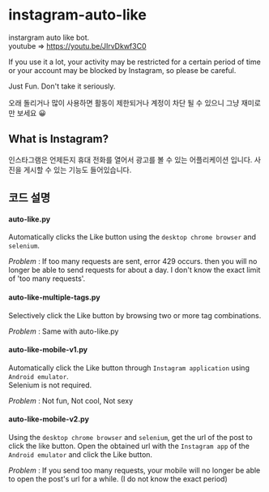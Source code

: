 # instagram-auto-like
instargram auto like bot.  
youtube => https://youtu.be/JIrvDkwf3C0  
  
If you use it a lot, your activity may be restricted for a certain period of time or your account may be blocked by Instagram, so please be careful.  
  
Just Fun. Don't take it seriously.  
  
오래 돌리거나 많이 사용하면 활동이 제한되거나 계정이 차단 될 수 있으니 그냥 재미로만 보세요 😀 

## What is Instagram?
인스타그램은 언제든지 휴대 전화를 열어서 광고를 볼 수 있는 어플리케이션 입니다. 사진을 게시할 수 있는 기능도 들어있습니다.  

## 코드 설명
#### auto-like&#46;py
Automatically clicks the Like button using the `desktop chrome browser` and `selenium`.  

*Problem* : If too many requests are sent, error 429 occurs. then you will no longer be able to send requests for about a day. I don't know the exact limit of 'too many requests'.
  
#### auto-like-multiple-tags&#46;py
Selectively click the Like button by browsing two or more tag combinations.  

*Problem* : Same with auto-like&#46;py

#### auto-like-mobile-v1&#46;py
Automatically click the Like button through `Instagram application` using `Android emulator`.  
Selenium is not required.  

*Problem* : Not fun, Not cool, Not sexy

#### auto-like-mobile-v2&#46;py
Using the `desktop chrome browser` and `selenium`, get the url of the post to click the like button.
Open the obtained url with the `Instagram app` of the `Android emulator` and click the Like button.  

*Problem* : If you send too many requests, your mobile will no longer be able to open the post's url for a while. (I do not know the exact period)